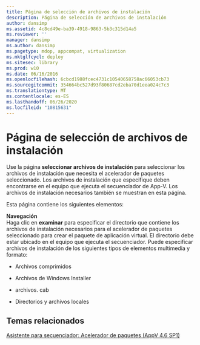 ```yaml
---
title: Página de selección de archivos de instalación
description: Página de selección de archivos de instalación
author: dansimp
ms.assetid: 4c8cd49e-ba39-4918-9863-5b3c315d14a5
ms.reviewer: ''
manager: dansimp
ms.author: dansimp
ms.pagetype: mdop, appcompat, virtualization
ms.mktglfcycl: deploy
ms.sitesec: library
ms.prod: w10
ms.date: 06/16/2016
ms.openlocfilehash: 6cbcd1988fcec4731c10540658758ac66053cb73
ms.sourcegitcommit: 354664bc527d93f80687cd2eba70d1eea024c7c3
ms.translationtype: MT
ms.contentlocale: es-ES
ms.lasthandoff: 06/26/2020
ms.locfileid: "10815631"
---
```

# Página de selección de archivos de instalación


Use la página **seleccionar archivos de instalación** para seleccionar los archivos de instalación que necesita el acelerador de paquetes seleccionado. Los archivos de instalación que especifique deben encontrarse en el equipo que ejecuta el secuenciador de App-V. Los archivos de instalación necesarios también se muestran en esta página.

Esta página contiene los siguientes elementos:

<a href="" id="browse"></a>**Navegación**  
Haga clic en **examinar** para especificar el directorio que contiene los archivos de instalación necesarios para el acelerador de paquetes seleccionado para crear el paquete de aplicación virtual. El directorio debe estar ubicado en el equipo que ejecuta el secuenciador. Puede especificar archivos de instalación de los siguientes tipos de elementos multimedia y formato:

-   Archivos comprimidos

-   Archivos de Windows Installer

-   archivos. cab

-   Directorios y archivos locales

## Temas relacionados


[Asistente para secuenciador: Acelerador de paquetes (AppV 4.6 SP1)](sequencer-wizard---package-accelerator--appv-46-sp1-.md)

 

 





